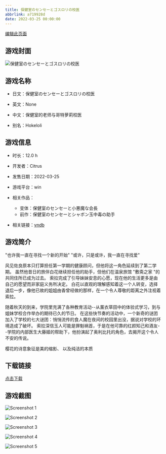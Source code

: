 ```yaml
---
title: 保健室のセンセーとゴスロリの校医
abbrlink: a719928d
date: 2022-03-25 00:00:00
---
```

[编辑此页面](https://github.com/ACG-3/ADV3-source/blob/main/source/_posts/%E4%BF%9D%E5%81%A5%E5%AE%A4%E3%81%AE%E3%82%BB%E3%83%B3%E3%82%BB%E3%83%BC%E3%81%A8%E3%82%B4%E3%82%B9%E3%83%AD%E3%83%AA%E3%81%AE%E6%A0%A1%E5%8C%BB.md)

## 游戏封面

![保健室のセンセーとゴスロリの校医](https://pan.timero.xyz/d/onedrive/img_lib_001/%E4%BF%9D%E5%81%A5%E5%AE%A4%E3%81%AE%E3%82%BB%E3%83%B3%E3%82%BB%E3%83%BC%E3%81%A8%E3%82%B4%E3%82%B9%E3%83%AD%E3%83%AA%E3%81%AE%E6%A0%A1%E5%8C%BB_cover.avif)


## 游戏名称

- 日文：保健室のセンセーとゴスロリの校医
- 英文：None
- 中文：保健室的老师与哥特萝莉校医

- 别名：Hokeloli


## 游戏信息

- 时长：12.0 h
- 开发者：Citrus
- 发售日期：2022-03-25
- 游戏平台：win
- 相关作品：
   - 变体：保健室のセンセーと小悪魔な会長
   - 前作：保健室のセンセーとシャボン玉中毒の助手

- 相关链接：[vndb](https://vndb.org/v33099)


## 游戏简介

"也许我一直在寻找一个新的开始"
"或许，只是或许，我一直在寻找爱"

风见佐良原本只打算担任第一学期的健康顾问，但他将这一角色延续到了第二学期。
虽然他昔日的旅伴白花继续担任他的助手，但他们在温泉旅馆 "敷斋之家 "的共同住所已成为过去。
索拉完成了引导妹妹安息的心愿，现在他的生活更多是由自己的愿望而非家庭义务所决定。
白花以直观的理解感知着这一个人转变，选择退后一步，像他已故的姐姐由香曾经做的那样，在一个令人尊敬的距离之外注视着索拉。

随着秋天的到来，学院里充满了各种教育活动--从薰衣草田中的体验式学习，到与姐妹学校合作举办的期待已久的节日。
在这些快节奏的活动中，一个新奇的谜团加入了学校的七大谜团：悄悄流传的食人魔在夜间的校园里出没，据说对学校的环境造成了破坏。
索拉深信玉人可能是罪魁祸首，于是在他可靠的红颜知己和酒友--学院的内部医生大藤姬的帮助下，他扮演起了奥利比托的角色，去揭开这个令人不安的传说。

樱花的诗意象征是美的缩影、
以及纯洁的本质




## 下载链接

[点击下载](https://pan.timero.xyz/onedrive/adv_lib_001/%E4%BF%9D%E5%81%A5%E5%AE%A4%E3%81%AE%E3%82%BB%E3%83%B3%E3%82%BB%E3%83%BC%E3%81%A8%E3%82%B4%E3%82%B9%E3%83%AD%E3%83%AA%E3%81%AE%E6%A0%A1%E5%8C%BB)


## 游戏截图


![Screenshot 1](https://pan.timero.xyz/d/onedrive/img_lib_001/%E4%BF%9D%E5%81%A5%E5%AE%A4%E3%81%AE%E3%82%BB%E3%83%B3%E3%82%BB%E3%83%BC%E3%81%A8%E3%82%B4%E3%82%B9%E3%83%AD%E3%83%AA%E3%81%AE%E6%A0%A1%E5%8C%BB_Screenshot_1.avif)

![Screenshot 2](https://pan.timero.xyz/d/onedrive/img_lib_001/%E4%BF%9D%E5%81%A5%E5%AE%A4%E3%81%AE%E3%82%BB%E3%83%B3%E3%82%BB%E3%83%BC%E3%81%A8%E3%82%B4%E3%82%B9%E3%83%AD%E3%83%AA%E3%81%AE%E6%A0%A1%E5%8C%BB_Screenshot_2.avif)

![Screenshot 3](https://pan.timero.xyz/d/onedrive/img_lib_001/%E4%BF%9D%E5%81%A5%E5%AE%A4%E3%81%AE%E3%82%BB%E3%83%B3%E3%82%BB%E3%83%BC%E3%81%A8%E3%82%B4%E3%82%B9%E3%83%AD%E3%83%AA%E3%81%AE%E6%A0%A1%E5%8C%BB_Screenshot_3.avif)

![Screenshot 4](https://pan.timero.xyz/d/onedrive/img_lib_001/%E4%BF%9D%E5%81%A5%E5%AE%A4%E3%81%AE%E3%82%BB%E3%83%B3%E3%82%BB%E3%83%BC%E3%81%A8%E3%82%B4%E3%82%B9%E3%83%AD%E3%83%AA%E3%81%AE%E6%A0%A1%E5%8C%BB_Screenshot_4.avif)

![Screenshot 5](https://pan.timero.xyz/d/onedrive/img_lib_001/%E4%BF%9D%E5%81%A5%E5%AE%A4%E3%81%AE%E3%82%BB%E3%83%B3%E3%82%BB%E3%83%BC%E3%81%A8%E3%82%B4%E3%82%B9%E3%83%AD%E3%83%AA%E3%81%AE%E6%A0%A1%E5%8C%BB_Screenshot_5.avif)

